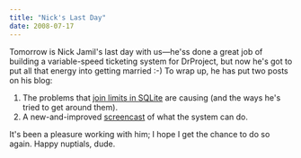 ```yaml
---
title: "Nick's Last Day"
date: 2008-07-17
---
```

Tomorrow is Nick Jamil's last day with us—he'ss done a great job of building a variable-speed ticketing system for DrProject, but now he's got to put all that energy into getting married :-) To wrap up, he has put two posts on his blog:
<ol>
  <li>The problems that <a href="http://drpnewt.wordpress.com/2008/07/17/32-join-limit-in-sqlite/">join limits in SQLite</a> are causing (and the ways he's tried to get around them).</li>
  <li>A new-and-improved <a href="http://drpnewt.wordpress.com/2008/07/17/newt-screencast-2/">screencast</a> of what the system can do.</li>
</ol>
It's been a pleasure working with him; I hope I get the chance to do so again.  Happy nuptials, dude.
